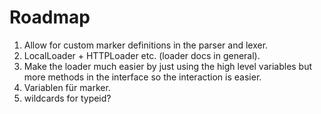 # Roadmap

1. Allow for custom marker definitions in the parser and lexer.
2. LocalLoader + HTTPLoader etc. (loader docs in general).
3. Make the loader much easier by just using the high level variables but more
   methods in the interface so the interaction is easier.
4. Variablen für marker.
5. wildcards for typeid?
